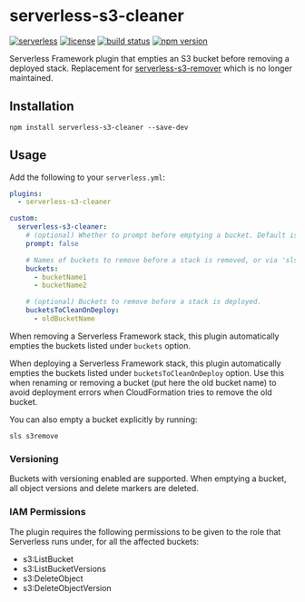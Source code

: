 # serverless-s3-cleaner

[![serverless][icon-serverless]][link-serverless]
[![license][icon-lic]][link-lic]
[![build status][icon-ci]][link-ci]
[![npm version][icon-npm]][link-npm]

Serverless Framework plugin that empties an S3 bucket before removing a deployed stack.
Replacement for [serverless-s3-remover](https://github.com/sinofseven/serverless-s3-remover) which is no longer maintained.

## Installation

```
npm install serverless-s3-cleaner --save-dev
```

## Usage

Add the following to your `serverless.yml`:

```yml
plugins:
  - serverless-s3-cleaner

custom:
  serverless-s3-cleaner:
    # (optional) Whether to prompt before emptying a bucket. Default is 'false'.
    prompt: false

    # Names of buckets to remove before a stack is removed, or via 'sls s3clean' command
    buckets:
      - bucketName1
      - bucketName2

    # (optional) Buckets to remove before a stack is deployed.
    bucketsToCleanOnDeploy:
      - oldBucketName
```

When removing a Serverless Framework stack, this plugin automatically empties the buckets listed under `buckets` option.

When deploying a Serverless Framework stack, this plugin automatically empties the buckets listed under `bucketsToCleanOnDeploy` option.
Use this when renaming or removing a bucket (put here the old bucket name) to avoid deployment errors when CloudFormation tries to remove the old bucket.

You can also empty a bucket explicitly by running:

```
sls s3remove
```

### Versioning

Buckets with versioning enabled are supported. When emptying a bucket, all object versions and delete markers are deleted.

### IAM Permissions

The plugin requires the following permissions to be given to the role that Serverless runs under, for all the affected buckets:

- s3:ListBucket
- s3:ListBucketVersions
- s3:DeleteObject
- s3:DeleteObjectVersion

[//]: # (Note: icon sources seem to be random. It's just because shields.io is extremely slow so using alternatives whenever possible)
[icon-serverless]: http://public.serverless.com/badges/v3.svg
[icon-lic]: https://img.shields.io/github/license/coyoteecd/serverless-s3-cleaner
[icon-ci]: https://travis-ci.com/coyoteecd/serverless-s3-cleaner.svg?branch=master
[icon-npm]: https://badge.fury.io/js/serverless-s3-cleaner.svg

[link-serverless]: http://www.serverless.com
[link-lic]: https://github.com/coyoteecd/serverless-s3-cleaner/blob/master/LICENSE
[link-ci]: https://travis-ci.com/coyoteecd/serverless-s3-cleaner
[link-npm]: https://www.npmjs.com/package/serverless-s3-cleaner
